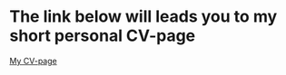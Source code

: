 # The link below will leads you to my short personal CV-page

[My CV-page](https://maksmore.github.io/rsschool-cv/)
